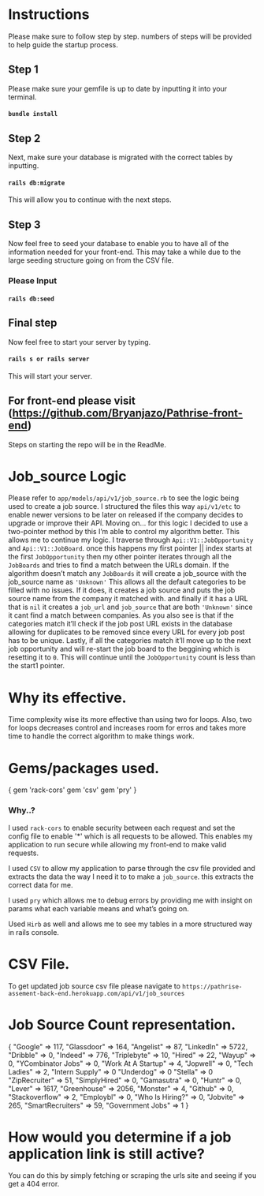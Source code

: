 # Instructions
Please make sure to follow step by step. numbers of steps will be provided to help guide the startup process.
 
## Step 1
 
Please make sure your gemfile is up to date by inputting it into your terminal.
 
#### `bundle install`
 
## Step 2
 
Next, make sure your database is migrated with the correct tables by inputting.
 
#### `rails db:migrate`
 
This will allow you to continue with the next steps.
 
## Step 3
 
Now feel free to seed your database to enable you to have all of the information needed for your front-end. This may take a while due to the large seeding structure going on from the CSV file.
 
### Please Input
 
#### `rails db:seed`
 
## Final step
 
Now feel free to start your server by typing.
 
#### `rails s or rails server`
 
This will start your server.
 
 
## For front-end please visit (https://github.com/Bryanjazo/Pathrise-front-end)
 
Steps on starting the repo will be in the ReadMe.
 
# Job_source Logic
Please refer to `app/models/api/v1/job_source.rb` to see the logic being used to create a job source. I structured the files this way `api/v1/etc` to enable newer versions to be later on released if the company decides to upgrade or improve their API.
Moving on... for this logic I decided to use a two-pointer method by this I’m able to control my algorithm better. This allows me to continue my logic. I traverse through `Api::V1::JobOpportunity` and `Api::V1::JobBoard`. once this happens my first pointer || index starts at the first `JobOpportunity` then my other pointer iterates through all the `JobBoards` and tries to find a match between the URLs domain. If the algorithm doesn’t match any `JobBoards` it will create a job_source with the job_source name as `'Unknown'` This allows all the default categories to be filled with no issues. If it does, it creates a job source and puts the job source name from the company it matched with. and finally if it has a URL that is `nil` it creates a `job_url` and `job_source` that are both `'Unknown'` since it cant find a match between companies. As you also see is that if the categories match it’ll check if the job post URL exists in the database allowing for duplicates to be removed since every URL for every job post has to be unique. Lastly, if all the categories match it’ll move up to the next job opportunity and will re-start the job board to the beggining which is resetting it to `0`. This will continue until the `JobOpportunity` count is less than the start1 pointer.
 
# Why its effective.
 
Time complexity wise its more effective than using two for loops. Also, two for loops decreases control and increases room for erros and takes more time to handle the correct algorithm to make things work.
 
# Gems/packages used.
{
gem 'rack-cors'
gem 'csv'
gem 'pry'
}
### Why..?
 
I used `rack-cors` to enable security between each request and set the config file to enable '*' which is all requests to be allowed. This enables my application to run secure while allowing my front-end to make valid requests.
 
I used `CSV` to allow my application to parse through the csv file provided and extracts the data the way I need it to to make a `job_source`. this extracts the correct data for me.
 
I used `pry` which allows me to debug errors by providing me with insight on params what each variable means and what’s going on.

Used `Hirb` as well and allows me to see my tables in a more structured way in rails console.
 
# CSV File.
 
To get updated job source csv file please navigate to `https://pathrise-assement-back-end.herokuapp.com/api/v1/job_sources`
 
 
# Job Source Count representation.


{
    "Google" => 117,
    "Glassdoor" => 164,
    "Angelist" => 87,
    "LinkedIn" => 5722,
    "Dribble" => 0,
    "Indeed" => 776,
    "Triplebyte" => 10,
    "Hired" => 22,
    "Wayup" => 0,
    "YCombinator Jobs" => 0,
    "Work At A Startup" => 4,
    "Jopwell" => 0,
    "Tech Ladies" => 2,
    "Intern Supply" => 0
    "Underdog" => 0
    "Stella" => 0
    "ZipRecruiter" => 51,
    "SimplyHired" => 0,
    "Gamasutra" => 0,
    "Huntr" => 0,
    "Lever" => 1617,
    "Greenhouse" => 2056,
    "Monster" => 4,
    "Github" => 0,
    "Stackoverflow" => 2,
    "Employbl" => 0,
    "Who Is Hiring?" => 0,
    "Jobvite" => 265,
    "SmartRecruiters" => 59,
    "Government Jobs" => 1
}

# How would you determine if a job application link is still active?

You can do this by simply fetching or scraping the urls site and seeing if you get a 404 error.